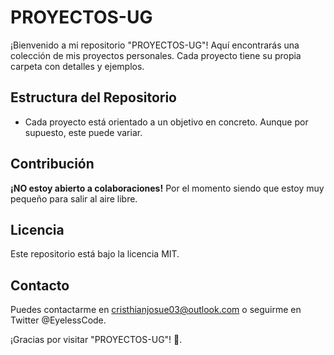# PROYECTOS-UG

¡Bienvenido a mi repositorio "PROYECTOS-UG"! Aquí encontrarás una colección de mis proyectos personales. Cada proyecto tiene su propia carpeta con detalles y ejemplos.

## Estructura del Repositorio

- Cada proyecto está orientado a un objetivo en concreto. Aunque por supuesto, este puede variar.

## Contribución

**¡NO estoy abierto a colaboraciones!** Por el momento siendo que estoy muy pequeño para salir al aire libre.

## Licencia

Este repositorio está bajo la licencia MIT.

## Contacto

Puedes contactarme en cristhianjosue03@outlook.com o seguirme en Twitter @EyelessCode.

¡Gracias por visitar "PROYECTOS-UG"! 🚀.
